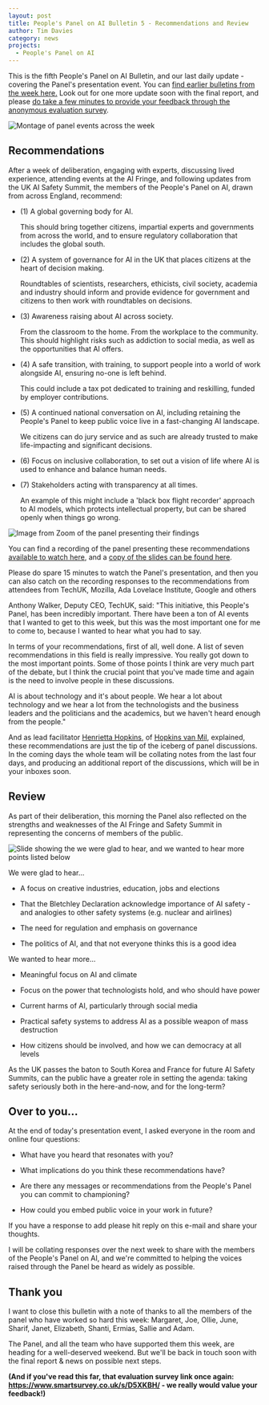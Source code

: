 ```yaml
---
layout: post
title: People's Panel on AI Bulletin 5 - Recommendations and Review
author: Tim Davies
category: news
projects:
  - People's Panel on AI
---
```


This is the fifth People's Panel on AI Bulletin, and our last daily update - covering the Panel's presentation event. You can [find earlier bulletins from the week here.](http://connectedbydata.org/projects/2023-peoples-panel-on-ai) Look out for one more update soon with the final report, and please [do take a few minutes to provide your feedback through the anonymous evaluation survey](https://www.smartsurvey.co.uk/s/D5XKBH/).  

<!--more-->

![Montage of panel events across the week]({{site.baseurl}}/assets/blog/2023-11-panel-montage.png)

## Recommendations

After a week of deliberation, engaging with experts, discussing lived experience, attending events at the AI Fringe, and following updates from the UK AI Safety Summit, the members of the People's Panel on AI, drawn from across England, recommend:

-   (1) A global governing body for AI.

    This should bring together citizens, impartial experts and governments from across the world, and to ensure regulatory collaboration that includes the global south.

-   (2) A system of governance for AI in the UK that places citizens at the heart of decision making.

    Roundtables of scientists, researchers, ethicists, civil society, academia and industry should inform and provide evidence for government and citizens to then work with roundtables on decisions.

-   (3) Awareness raising about AI across society.

    From the classroom to the home. From the workplace to the community. This should highlight risks such as addiction to social media, as well as the opportunities that AI offers.

-   (4) A safe transition, with training, to support people into a world of work alongside AI, ensuring no-one is left behind.

    This could include a tax pot dedicated to training and reskilling, funded by employer contributions.

-   (5) A continued national conversation on AI, including retaining the People's Panel to keep public voice live in a fast-changing AI landscape.

    We citizens can do jury service and as such are already trusted to make life-impacting and significant decisions.

-   (6) Focus on inclusive collaboration, to set out a vision of life where AI is used to enhance and balance human needs.

-   (7) Stakeholders acting with transparency at all times.

    An example of this might include a 'black box flight recorder' approach to AI models, which protects intellectual property, but can be shared openly when things go wrong. 

![Image from Zoom of the panel presenting their findings]({{site.baseurl}}/assets/blog/2023-11-panel-zoom.png)

You can find a recording of the panel presenting these recommendations [available to watch here](https://us06web.zoom.us/rec/share/mWC58IRgwnLaNbRAf_BdUj0pXU5QzV98em0Qwt7VGuAwRMNyLsh-Q0u-zmTFA-jf.5WbK07_rkW1G1ecm?startTime=1699017585000), and a [copy of the slides can be found here](https://docs.google.com/presentation/d/1RhX7kq-HMg7Wyy5xnG6_CbJ_CK1VbX1YALQ0iTSpo7o/edit?usp=sharing).

Please do spare 15 minutes to watch the Panel's presentation, and then you can also catch on the recording responses to the recommendations from attendees from TechUK, Mozilla, Ada Lovelace Institute, Google and others

Anthony Walker, Deputy CEO, TechUK, said: "This initiative, this People's Panel, has been incredibly important. There have been a ton of AI events that I wanted to get to this week, but this was the most important one for me to come to, because I wanted to hear what you had to say. 

In terms of your recommendations, first of all, well done. A list of seven recommendations in this field is really impressive. You really got down to the most important points. Some of those points I think are very much part of the debate, but I think the crucial point that you've made time and again is the need to involve people in these discussions. 

AI is about technology and it's about people. We hear a lot about technology and we hear a lot from the technologists and the business leaders and the politicians and the academics, but we haven't heard enough from the people."

And as lead facilitator [Henrietta Hopkins](mailto:henrietta@hopkinsvanmil.co.uk), of [Hopkins van Mil](http://www.hopkinsvanmil.co.uk/), explained, these recommendations are just the tip of the iceberg of panel discussions. In the coming days the whole team will be collating notes from the last four days, and producing an additional report of the discussions, which will be in your inboxes soon.

## Review
As part of their deliberation, this morning the Panel also reflected on the strengths and weaknesses of the AI Fringe and Safety Summit in representing the concerns of members of the public.

![Slide showing the we were glad to hear, and we wanted to hear more points listed below]({{site.baseurl}}/assets/blog/2023-11-panel-review-slide.jpg)

We were glad to hear...

-   A focus on creative industries, education, jobs and elections

-   That the Bletchley Declaration acknowledge importance of AI safety - and analogies to other safety systems (e.g. nuclear and airlines)

-   The need for regulation and emphasis on governance

-   The politics of AI, and that not everyone thinks this is a good idea

We wanted to hear more...

-   Meaningful focus on AI and climate

-   Focus on the power that technologists hold, and who should have power

-   Current harms of AI, particularly through social media

-   Practical safety systems to address AI as a possible weapon of mass destruction

-   How citizens should be involved, and how we can democracy at all levels

As the UK passes the baton to South Korea and France for future AI Safety Summits, can the public have a greater role in setting the agenda: taking safety seriously both in the here-and-now, and for the long-term?

## Over to you...

At the end of today's presentation event, I asked everyone in the room and online four questions: 

-   What have you heard that resonates with you?

-   What implications do you think these recommendations have?

-   Are there any messages or recommendations from the People's Panel you can commit to championing?

-   How could you embed public voice in your work in future?

If you have a response to add please hit reply on this e-mail and share your thoughts. 

I will be collating responses over the next week to share with the members of the People's Panel on AI, and we're committed to helping the voices raised through the Panel be heard as widely as possible. 

## Thank you

I want to close this bulletin with a note of thanks to all the members of the panel who have worked so hard this week: Margaret, Joe, Ollie, June, Sharif, Janet, Elizabeth, Shanti, Ermias, Sallie and Adam. 

The Panel, and all the team who have supported them this week, are heading for a well-deserved weekend. But we'll be back in touch soon with the final report & news on possible next steps.

**(And if you've read this far, that evaluation survey link once again: <https://www.smartsurvey.co.uk/s/D5XKBH/> - we really would value your feedback!)**


